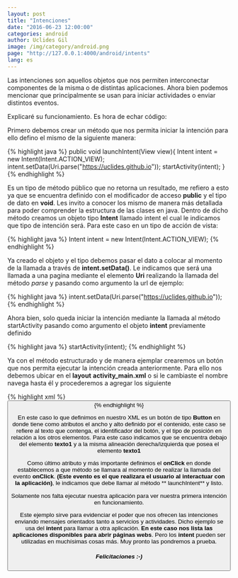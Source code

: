 ```yaml
---
layout: post
title: "Intenciones"
date: "2016-06-23 12:00:00"
categories: android
author: Uclides Gil
image: /img/category/android.png
page: "http://127.0.0.1:4000/android/intents"
lang: es
---
```


Las intenciones son aquellos objetos que nos permiten interconectar componentes de la misma o de distintas aplicaciones. Ahora bien
podemos mencionar que principalmente se usan para iniciar actividades o enviar distintos eventos.

Explicaré su funcionamiento. Es hora de echar código:

Primero debemos crear un método que nos permita iniciar la intención para ello defino el mismo de la siguiente manera:

{% highlight java %}
 public void launchIntent(View view){
        Intent intent = new Intent(Intent.ACTION_VIEW);
        intent.setData(Uri.parse("https://uclides.github.io"));
        startActivity(intent);
    }
{% endhighlight %}

Es un tipo de método público que no retorna un resultado, me refiero a esto ya que se encuentra definido con el modificador de acceso **public** y el tipo de dato en **void**. Les invito a conocer los mismo de manera más detallada para poder comprender la estructura de las clases en java. Dentro de dicho método creamos un objeto tipo **Intent** llamado intent el cual le indicamos que tipo de intención será. Para este caso en un tipo de acción de vista:

{% highlight java %}
        Intent intent = new Intent(Intent.ACTION_VIEW);
{% endhighlight %}

Ya creado el objeto y el tipo debemos pasar el dato a colocar al momento de la llamada a través de **intent.setData()**. Le indicamos que será una llamada a una pagina mediante el elemento **Uri** realizando la llamada del método *parse* y pasando como argumento la url de ejemplo:

{% highlight java %}
        intent.setData(Uri.parse("https://uclides.github.io"));
{% endhighlight %}

Ahora bien, solo queda iniciar la intención mediante la llamada al método startActivity pasando como argumento el objeto **intent** previamente definido

{% highlight java %}
        startActivity(intent);
{% endhighlight %}

Ya con el método estructurado y de manera ejemplar crearemos un botón que nos permita ejecutar la intención creada anteriormente. Para ello nos debemos ubicar en el **layout** **activity_main.xml** o si le cambiaste el nombre navega hasta él y procederemos a agregar los siguiente 

{% highlight xml %}
        <Button
        android:layout_width="wrap_content"
        android:layout_height="wrap_content"
        android:text="Lanzar Navegador"
        android:id="@+id/button"
        app:layout_constraintTop_toBottomOf="@id/texto1"
        app:layout_constraintLeft_toLeftOf="@id/texto1"
        app:layout_constraintRight_toRightOf="@id/texto1"
        android:onClick="launchIntent"/>
{% endhighlight %}

En este caso lo que definimos en nuestro XML es un botón de tipo **Button** en donde tiene como atributos el ancho y alto definido por el contenido, este caso se refiere al texto que contenga, el identificador del botón, y el tipo de posición en relación a los otros elementos. Para este caso indicamos que se encuentra debajo del elemento **texto1** y a la misma alineación derecha/izquierda que posea el elemento **texto1**

Como último atributo y más importante definimos el **onClick** en donde establecemos a que método se llamara al momento de realizar la llamada del evento **onClick**. **(Este evento es el que realizara el usuario al interactuar con la aplicación)**, le indicamos que debe llamar al método ** launchIntent** y listo.

Solamente nos falta ejecutar nuestra aplicación para ver nuestra primera intención en funcionamiento.

Este ejemplo sirve para evidenciar el poder que nos ofrecen las intenciones enviando mensajes orientados tanto a servicios y actividades. Dicho ejemplo se usa del **intent** para llamar a otra aplicación. **En este caso nos lista las aplicaciones disponibles para abrir páginas webs**. Pero los **intent** pueden ser utilizadas en muchísimas cosas más. Muy pronto las pondremos a prueba.

##### Felicitaciones :-)